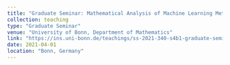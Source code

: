 ```yaml
---
title: "Graduate Seminar: Mathematical Analysis of Machine Learning Methods"
collection: teaching
type: "Graduate Seminar"
venue: "University of Bonn, Department of Mathematics"
link: "https://ins.uni-bonn.de/teachings/ss-2021-340-s4b1-graduate-seminar/"
date: 2021-04-01
location: "Bonn, Germany"
---
```

